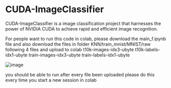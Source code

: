 # CUDA-ImageClassifier
CUDA-ImageClassifier is a image classification project that harnesses the power of NVIDIA CUDA to achieve rapid and efficient image recognition. 

For people want to run this code in colab, please download the main_f.ipynb file and also download the files in folder
KNN/train_mnist/MNIST/raw
following 4 files and upload to colab
t10k-images-idx3-ubyte
t10k-labels-idx1-ubyte
train-images-idx3-ubyte
train-labels-idx1-ubyte



![image](https://github.com/user-attachments/assets/c8208451-1a70-46a4-9b13-9cf1bac66f84)

you should be able to run after every file been uploaded
please do this every time you start a new session in colab

